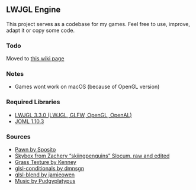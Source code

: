 ## LWJGL Engine
This project serves as a codebase for my games. Feel free to use, improve, adapt it or copy some code.
### Todo
Moved to [this wiki page](https://github.com/PhoenixofForce/LWJGL_Engine/projects/1)

### Notes
* Games wont work on macOS (because of OpenGL version)

### Required Libraries
* [LWJGL 3.3.0 (LWJGL, GLFW, OpenGL, OpenAL)](https://www.lwjgl.org/download)
* [JOML 1.10.3](https://github.com/JOML-CI/JOML)

### Sources
* [Pawn by Sposito](https://opengameart.org/content/chess-pawn)
* [Skybox from Zachery “skiingpenguins” Slocum, raw and edited](https://opengameart.org/content/skiingpenguins-skybox-pack)
* [Grass Texture by Kenney](https://kenney.nl/assets/voxel-pack)
* [glsl-conditionals by dmnsgn](https://github.com/dmnsgn/glsl-conditionals)
* [glsl-blend by jamieowen](https://github.com/jamieowen/glsl-blend)
* [Music by Pudgyplatypus](https://opengameart.org/content/royalty-free-game-music-loops)
